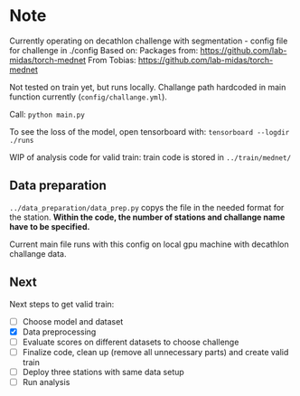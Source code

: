 # Note

Currently operating on decathlon challenge with segmentation - config file for challenge in ./config
Based on:
Packages from: https://github.com/lab-midas/torch-mednet
From Tobias: https://github.com/lab-midas/torch-mednet

Not tested on train yet, but runs locally. Challange path hardcoded in main function currently (`config/challange.yml`).

Call: `python main.py`

To see the loss of the model, open tensorboard with:
`tensorboard --logdir ./runs`

WIP of analysis code for valid train: train code is stored in `../train/mednet/`

## Data preparation
`../data_preparation/data_prep.py` copys the file in the needed format for the station. **Within the code, the number of stations and challange name have to be specified.** 

Current main file runs with this config on local gpu machine with decathlon challange data.

## Next
Next steps to get valid train:
- [ ] Choose model and dataset
- [x] Data preprocessing
- [ ] Evaluate scores on different datasets to choose challenge
- [ ] Finalize code, clean up (remove all unnecessary parts) and create valid train
- [ ] Deploy three stations with same data setup
- [ ] Run analysis
